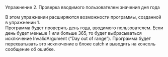 Упражнение 2. Проверка вводимого пользователем значения  дня года

В этом упражнении расширяются возможности программы, созданной в упражнении 1.  
Программа будет проверять день года, вводимого пользователем. 
Если день будет меньше 1 или больше 365, то будет выбрасываться исключение InvalidArgument (“Day out of range”). 
Программа будет перехватывать это исключение в блоке catch и выводить на консоль сообщение об ошибке. 
